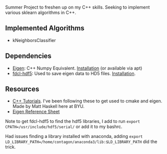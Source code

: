 Summer Project to freshen up on my C++ skills. Seeking to implement various sklearn algorithms in C++.

## Implemented Algorithms
  * kNeighborsClassifier

## Dependencies
  * [Eigen](https://eigen.tuxfamily.org/dox/group__TutorialMatrixArithmetic.html): C++ Numpy Equivalent. [Installation](https://eigen.tuxfamily.org/dox/GettingStarted.html) (or available via apt)
  * [fdcl-hdf5](https://github.com/skulumani/fdcl-hdf5): Used to save eigen data to HD5 files. [Installation](https://shankarkulumani.com/2018/09/hdf5.html).

## Resources
  * [C++ Tutorials](https://github.com/mhask94/cpp_tutorials). I've been following these to get used to cmake and eigen. Made by Matt Haskell here at BYU.
  * [Eigen Reference Sheet](https://gist.github.com/gocarlos/c91237b02c120c6319612e42fa196d77)
  
Note to get fdcl-hdf5 to find the hdf5 libraries, I add to run `export CPATH=/usr/include/hdf5/serial/` or add it to my bashrc.

Had issues finding a library installed with anaconda, adding `export LD_LIBRARY_PATH=/home/contagon/anaconda3/lib:$LD_LIBRARY_PATH` did the trick.
